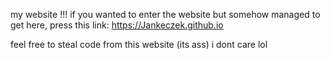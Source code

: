 my website !!! if you wanted to enter the website but somehow managed to get here, press this link: https://Jankeczek.github.io

feel free to steal code from this website (its ass) i dont care lol